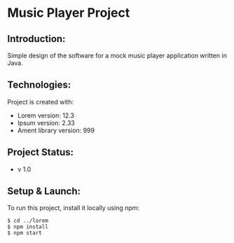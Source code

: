 # Music Player Project

## Introduction:
Simple design of the software for a mock music player application written in Java.

## Technologies:
Project is created with:
* Lorem version: 12.3
* Ipsum version: 2.33
* Ament library version: 999

## Project Status:
* v 1.0

## Setup & Launch:
To run this project, install it locally using npm:

```
$ cd ../lorem
$ npm install
$ npm start
```
